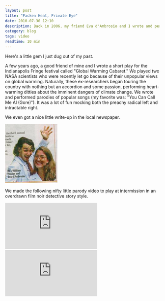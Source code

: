 ```yaml
---
layout: post
title: "Packen Heat, Private Eye"
date: 2010-07-30 12:10
description: Back in 2006, my friend Eva d'Ambrosio and I wrote and performed a 'Global Warming Cabaret'.
category: blog
tags: video
readtime: 10 min
---
```


Here's a little gem I just dug out of my past.

A few years ago, a good friend of mine and I wrote a short play for the Indianapolis Fringe festival called "Global Warming Cabaret." We played two NASA scientists who were recently let go because of their unpopular views on global warming. Naturally, these ex-researchers began touring the country with nothing but an accordion and some passion, performing heart-warming ditties about the imminent dangers of climate change. We wrote and performed parodies of popular songs (my favorite was: "You Can Call Me Al (Gore)"). It was a lot of fun mocking both the preachy radical left and intractable right.

We even got a nice little write-up in the local newspaper.

![Global Warming Cabaret in the Newspaper](/static/images/posts/gwc.jpg)

We made the following nifty little parody video to play at intermission in an overdrawn film noir detective story style.

<iframe class="youtube-embed" src="https://www.youtube.com/embed/8YlJU5sTMf8?si=WLnfKx0DPRNG7zwL" title="YouTube video player" frameborder="0" allow="accelerometer; autoplay; clipboard-write; encrypted-media; gyroscope; picture-in-picture; web-share" allowfullscreen></iframe>

<iframe class="youtube-embed" src="https://www.youtube.com/embed/1POMorZTIFI?si=F6E4Hp3RDCk9-ZZH" title="YouTube video player" frameborder="0" allow="accelerometer; autoplay; clipboard-write; encrypted-media; gyroscope; picture-in-picture; web-share" allowfullscreen></iframe>
